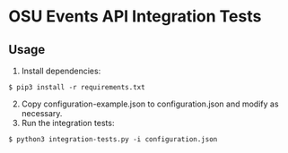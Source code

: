 # OSU Events API Integration Tests

## Usage

1. Install dependencies:
```
$ pip3 install -r requirements.txt
```
2. Copy configuration-example.json to configuration.json and modify as necessary.
3. Run the integration tests:
```
$ python3 integration-tests.py -i configuration.json
```
